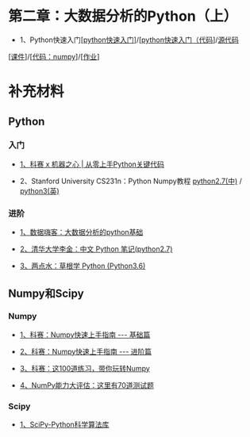 # 第二章：大数据分析的Python（上）

* 1、Python快速入门[[python快速入门]()]/[[python快速入门（代码]()]/[源代码]()

[[课件](https://share.weiyun.com/e788064a42f2537effafe85bf56b7dfa)]/[[代码：numpy](np.md)]/[[作业](https://mp.weixin.qq.com/s?__biz=MzA3MzI4MjgzMw==&mid=2650738513&idx=1&sn=ba0ff59b1dfbf139cc33c4a6b5b65a48&chksm=871acb2fb06d42391e3b107c35f615fd55e1fb5075f4a5f9d1560cdea178a51fd419e39018ca#rd)]

# 补充材料

## Python

### 入门

* [1、科赛 x 机器之心 | 从零上手Python关键代码](https://www.kesci.com/apps/home/project/59e4331c4663f7655c499bc3)

* 2、Stanford University CS231n：Python Numpy教程 [python2.7(中)](https://zhuanlan.zhihu.com/p/20878530?refer=intelligentunit) / [python3(英)](python-numpy-tutorial.md)

### 进阶

* [1、数据嗨客：大数据分析的python基础](http://hackdata.cn/learn/course/2/)

* [2、清华大学李金：中文 Python 笔记(python2.7)](https://github.com/lijin-THU/notes-python)

* [3、两点水：草根学 Python (Python3.6)](https://github.com/TwoWater/Python)

## Numpy和Scipy

### Numpy

* [1、科赛：Numpy快速上手指南 --- 基础篇](https://www.kesci.com/apps/home/project/59ed832d18ec724555a9a968)

* [2、科赛：Numpy快速上手指南 --- 进阶篇](https://www.kesci.com/apps/home/project/59f0380e18ec724555ac7e0b)

* [3、科赛：这100道练习，带你玩转Numpy](https://www.kesci.com/apps/home/project/59f29f67c5f3f5119527a2cc)

* [4、NumPy能力大评估：这里有70道测试题](https://mp.weixin.qq.com/s?__biz=MzA3MzI4MjgzMw==&mid=2650738513&idx=1&sn=ba0ff59b1dfbf139cc33c4a6b5b65a48&chksm=871acb2fb06d42391e3b107c35f615fd55e1fb5075f4a5f9d1560cdea178a51fd419e39018ca#rd)

### Scipy

* [1、SciPy-Python科学算法库](SciPy_cn.md)